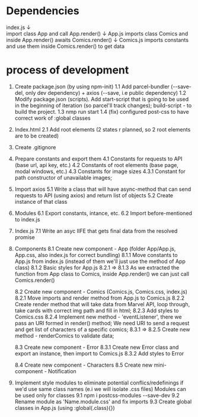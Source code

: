 # Dependencies
index.js 
    ↓  
import class App and call App.render()
    ↓
App.js imports class Comics and inside App.render() awaits Comics.render()
    ↓
Comics.js imports constants and use them inside Comics.render() to get data

# process of development
1. Create package.json (by using npm-init) 
    1.1 Add parcel-bundler (--save-del, only dev dependency) + axios (--save, i.e public dependency)
    1.2 Modify package.json (scripts). Add start-script that is going to be used in the beginning of iteration (so parcel'll track changes);
build-script - to build the project.
    1.3 nmp run start
    1.4 (fix) configured post-css to have correct work of :global classes

2. Index.html
    2.1 Add root elements (2 states r planned, so 2 root elements are to be created)
3. Create .gitignore

4. Prepare constants and export them
    4.1 Constants for requests to API (base url, api key, etc.)
    4.2 Constants of root elements (base page, modal windows, etc.)
    4.3 Constants for image sizes 
    4.3.1 Constant for path constructor of unavailable images;

5. Import axios
    5.1 Write a class that will have async-method that can send requests to API (using axios) and return list of objects
    5.2 Create instance of that class

6. Modules 
    6.1 Export constants, intance, etc.
    6.2 Import before-mentioned to index.js

7. Index.js 
    7.1 Write an asyc IIFE that gets final data from the resolved promise

8. Components
    8.1 Create new component - App (folder App/App.js, App.css, also index.js for correct bundling)
        8.1.1 Move constants to App.js from index.js (instead of them we'll just use the method of App class)
        8.1.2 Basic styles for App.js
        8.2.1 => 8.1.3 As we extracted the function from App class to Comics, inside App.render() we can just call Comics.render()

    8.2 Create new component - Comics (Comics.js, Comics.css, index.js)
        8.2.1 Move imports and render method from App.js to Comics.js
        8.2.2 Create render method that will take data from Marvel API, loop through, take cards with correct img path and fill in html;
        8.2.3 Add styles to Comics.css
        8.2.4 Implement new method - 'eventListener', there we pass an URI formed in render() method; We need URI to send a request and
        get list of characters of a specific comics;
        8.3.1 => 8.2.5 Create new method - renderComics to validate data;

    8.3 Create new component - Error
        8.3.1 Create new Error class and export an instance, then import to Comics.js
        8.3.2 Add styles to Error

    8.4 Create new component - Characters
    8.5 Create new mini-component - Notification


9. Implement style modules to eliminate potential conflics/redefinings if we'd use same class names (e.i we will isolate .css files)
Modules can be used only for classes
    9.1 npm i postcss-modules --save-dev
    9.2 Rename module as 'Name.module.css' and fix imports
    9.3 Create global classes in App.js (using :global(.class){})